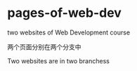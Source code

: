# pages-of-web-dev
two websites of Web Development course

两个页面分别在两个分支中

Two websites are in two branchess
